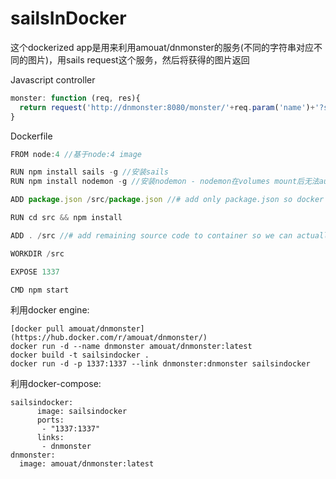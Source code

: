 # sailsInDocker

这个dockerized app是用来利用amouat/dnmonster的服务(不同的字符串对应不同的图片)，用sails request这个服务，然后将获得的图片返回

Javascript controller
```javascript
monster: function (req, res){
  return request('http://dnmonster:8080/monster/'+req.param('name')+'?size=80').pipe(res);
}
```

Dockerfile
```javascript
FROM node:4 //基于node:4 image

RUN npm install sails -g //安装sails
RUN npm install nodemon -g //安装nodemon - nodemon在volumes mount后无法auto-refresh(http://www.ybrikman.com/writing/2015/05/19/docker-osx-dev/)

ADD package.json /src/package.json //# add only package.json so docker uses the cache to build image except when a dependency has changed

RUN cd src && npm install

ADD . /src //# add remaining source code to container so we can actually run the app

WORKDIR /src

EXPOSE 1337

CMD npm start
```

利用docker engine:
```
[docker pull amouat/dnmonster](https://hub.docker.com/r/amouat/dnmonster/)
docker run -d --name dnmonster amouat/dnmonster:latest
docker build -t sailsindocker .
docker run -d -p 1337:1337 --link dnmonster:dnmonster sailsindocker
```

利用docker-compose:

```
sailsindocker:
      image: sailsindocker
      ports:
       - "1337:1337"
      links:
       - dnmonster
dnmonster:
  image: amouat/dnmonster:latest
```
